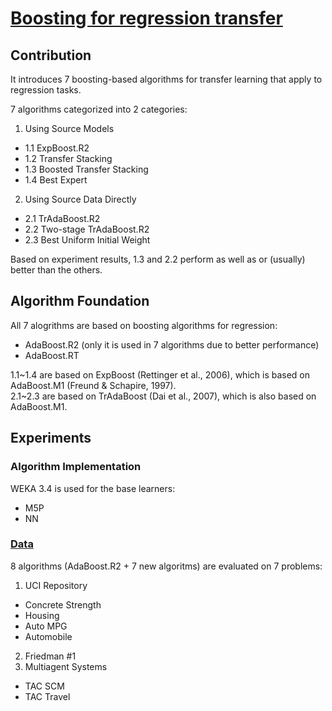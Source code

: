 # [Boosting for regression transfer](http://www.cs.utexas.edu/~dpardoe/papers/ICML10.pdf)

## Contribution
It introduces 7 boosting-based algorithms for transfer learning that apply to regression tasks.

7 algorithms categorized into 2 categories:

1. Using Source Models
  - 1.1 ExpBoost.R2
  - 1.2 Transfer Stacking
  - 1.3 Boosted Transfer Stacking
  - 1.4 Best Expert
2. Using Source Data Directly
  - 2.1 TrAdaBoost.R2
  - 2.2 Two-stage TrAdaBoost.R2
  - 2.3 Best Uniform Initial Weight
        
Based on experiment results, 1.3 and 2.2 perform as well as or (usually) better than the others.

## Algorithm Foundation
All 7 alogrithms are based on boosting algorithms for regression:

- AdaBoost.R2 (only it is used in 7 algorithms due to better performance)
- AdaBoost.RT

1.1~1.4 are based on ExpBoost (Rettinger et al., 2006), which is based on AdaBoost.M1 (Freund & Schapire, 1997).  
2.1~2.3 are based on TrAdaBoost (Dai et al., 2007), which is also based on AdaBoost.M1.

## Experiments

### Algorithm Implementation
WEKA 3.4 is used for the base learners:
- M5P
- NN

### [Data](http://www.cs.utexas.edu/~TacTex/transfer_data.html)
8 algorithms (AdaBoost.R2 + 7 new algoritms) are evaluated on 7 problems:

1. UCI Repository
  - Concrete Strength
  - Housing
  - Auto MPG
  - Automobile
2. Friedman #1
3. Multiagent Systems
  - TAC SCM
  - TAC Travel

